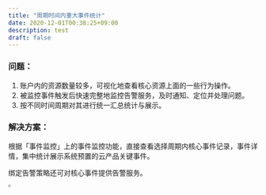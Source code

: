 ```yaml
---
title: "周期时间内重大事件统计"
date: 2020-12-01T00:38:25+09:00
description: test
draft: false
---
```



### 问题：

1. 账户内的资源数量较多，可视化地查看核心资源上面的一些行为操作。
2. 被监控事件触发后快速完整地监控告警服务，及时通知、定位并处理问题。
3. 按不同时间周期对其进行统一汇总统计与展示。


### 解决方案：

根据「事件监控」上的事件监控功能，直接查看选择周期内核心事件记录，事件详情，集中统计展示系统预置的云产品关键事件。

绑定告警策略还可对核心事件提供告警服务。

<img src="../best-practices.assets/20201205155532.png" style="zoom:30%;" />

